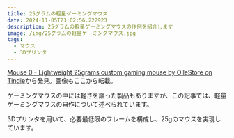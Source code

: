 ```yaml
---
title: 25グラムの軽量ゲーミングマウス
date: 2024-11-05T23:02:56.222923
description: 25グラムの軽量ゲーミングマウスの作例を紹介します
image: /img/25グラムの軽量ゲーミングマウス.jpg
tags:
  - マウス
  - 3Dプリンタ
---
```

[Mouse 0 - Lightweight 25grams custom gaming mouse by OlleStore on Tindie](https://www.tindie.com/products/ollestore/mouse-0-lightweight-25grams-custom-gaming-mouse/)から発見。画像もここから転載。

ゲーミングマウスの中には軽さを謳った製品もありますが、この記事では、軽量ゲーミングマウスの自作について述べられています。

3Dプリンタを用いて、必要最低限のフレームを構成し、25gのマウスを実現しています。




